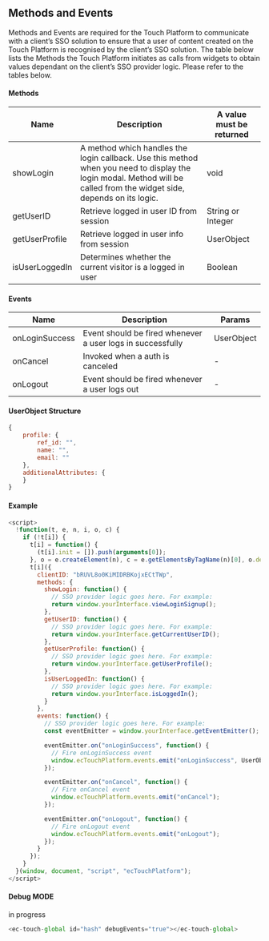 ## Methods and Events ##

Methods and Events are required for the Touch Platform to communicate with a client’s SSO solution to ensure that a user of content created on the Touch Platform is recognised by the client’s SSO solution.
The table below lists the Methods the Touch Platform initiates as calls from widgets to obtain values dependant on the client’s SSO provider logic.
Please refer to the tables below.

#### Methods ####

Name | Description | A value must be returned
------------ | ------------ | ------------
showLogin | A method which handles the login callback. Use this method when you need to display the login modal. Method will be called from the widget side, depends on its logic. | void
getUserID | Retrieve logged in user ID from session | String or Integer
getUserProfile | Retrieve logged in user info from session | UserObject 
isUserLoggedIn | Determines whether the current visitor is a logged in user | Boolean


#### Events ####

Name | Description | Params
------------ | ------------- | -------------
onLoginSuccess | Event should be fired whenever a user logs in successfully | UserObject
onCancel | Invoked when a auth is canceled | -
onLogout | Event should be fired whenever a user logs out | -


#### UserObject Structure ####

```javascript
{
    profile: {
        ref_id: "",
        name: "",
        email: ""
    },
    additionalAttributes: {
    }
}
```                  
                                  
#### Example ###

```javascript
<script>
  !function(t, e, n, i, o, c) {
    if (!t[i]) {
      t[i] = function() {
        (t[i].init = []).push(arguments[0]);
      }, o = e.createElement(n), c = e.getElementsByTagName(n)[0], o.defer = 1, o.async = 1, o.src = "https://widgets.touch.global/sdk/index.js", c.parentNode.insertBefore(o, c);
      t[i]({
        clientID: "bRUVL8o0KiMIDRBKojxECtTWp",
        methods: {
          showLogin: function() {
            // SSO provider logic goes here. For example:
            return window.yourInterface.viewLoginSignup();
          },
          getUserID: function() {
            // SSO provider logic goes here. For example:
            return window.yourInterface.getCurrentUserID();
          },
          getUserProfile: function() {
            // SSO provider logic goes here. For example:
            return window.yourInterface.getUserProfile();
          },
          isUserLoggedIn: function() {
            // SSO provider logic goes here. For example:
            return window.yourInterface.isLoggedIn();
          }
        },
        events: function() {
          // SSO provider logic goes here. For example:
          const eventEmitter = window.yourInterface.getEventEmitter();

          eventEmitter.on("onLoginSuccess", function() {
            // Fire onLoginSuccess event
            window.ecTouchPlatform.events.emit("onLoginSuccess", UserObject);
          });

          eventEmitter.on("onCancel", function() {
            // Fire onCancel event
            window.ecTouchPlatform.events.emit("onCancel");
          });

          eventEmitter.on("onLogout", function() {
            // Fire onLogout event
            window.ecTouchPlatform.events.emit("onLogout");
          });
        }
      });
    }
  }(window, document, "script", "ecTouchPlatform");
</script>
```

#### Debug MODE ###
in progress
```javascript
<ec-touch-global id="hash" debugEvents="true"></ec-touch-global>
```

